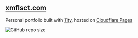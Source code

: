 ## [xmflsct.com](https://xmflsct.com)

Personal portfolio built with [11ty](https://www.11ty.dev/), hosted on [Cloudflare Pages](https://pages.cloudflare.com/)

![GitHub repo size](https://img.shields.io/github/repo-size/xmflsct/xmflsct-website)